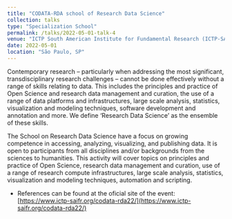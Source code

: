 ```yaml
---
title: "CODATA-RDA school of Research Data Science"
collection: talks
type: "Specialization School"
permalink: /talks/2022-05-01-talk-4
venue: "ICTP South American Institute for Fundamental Research (ICTP-SAIFR)"
date: 2022-05-01
location: "São Paulo, SP"
---
```


Contemporary research – particularly when addressing the most significant, transdisciplinary research challenges – cannot be done effectively without a range of skills relating to data. This includes the principles and practice of Open Science and research data management and curation, the use of a range of data platforms and infrastructures, large scale analysis, statistics, visualization and modeling techniques, software development and annotation and more. We define ‘Research Data Science’ as the ensemble of these skills.

The School on Research Data Science have a focus on growing competence in accessing, analyzing, visualizing, and publishing data. It is open to participants from all disciplines and/or backgrounds from the sciences to humanities. This activity will cover topics on principles and practice of Open Science, research data management and curation, use of a range of research compute infrastructures, large scale analysis, statistics, visualization and modeling techniques, automation and scripting.

  * References can be found at the oficial site of the event: [https://www.ictp-saifr.org/codata-rda22/](https://www.ictp-saifr.org/codata-rda22/) 
